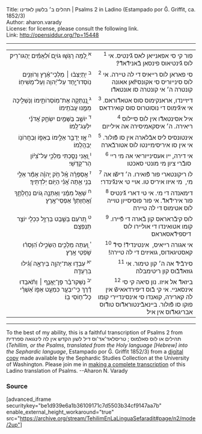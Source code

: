 <html>
<head></head>
<body>
Title: תהלים ב׳ בלשון לאדינו | Psalms 2 in Ladino (Estampado por Ǧ. Griffit, ca. 1852/3)<br />
Author: aharon.varady<br />
License: for license, please consult the following link.<br />
Link: <a href="http://opensiddur.org/?p=15448">http://opensiddur.org/?p=15448</a>
<p />
<hr />

<table style="margin-left: auto;margin-right: auto;">
<tbody>
<tr><td style="vertical-align:top;">
<div class="liturgy" style="text-align: right;"><span lang="he">
<sup>א</sup>&nbsp;לָ֭מָּה רָגְשׁ֣וּ גוֹיִ֑ם 
וּ֝לְאֻמִּ֗ים יֶהְגּוּ־רִֽיק׃
</span></div></td>

<td style="vertical-align:top;" width="53%">
<div class="ladino" style="text-align: right;"><span lang="he">
<sup>1</sup>&nbsp;‫פור‬‫ קי סי אפאנייאן לאס גﬞינטיס. 
אי לוס גﬞינטיאוס‬ ‫פינסאן בﬞאנידﬞאדﬞ?׃
</span></div></td></tr>


<tr><td style="vertical-align:top;" width="46%">
<div class="liturgy" style="text-align: right;"><span lang="he">
<sup>ב</sup>&nbsp;יִ֥תְיַצְּב֨וּ ׀ מַלְכֵי־אֶ֗רֶץ 
וְרוֹזְנִ֥ים נֽוֹסְדוּ־יָ֑חַד עַל־יְ֝הוָה וְעַל־מְשִׁיחֽוֹ׃
</span></div></td>

<td style="vertical-align:top;" width="53%">
<div class="ladino" style="text-align: right;"><span lang="he">
<sup>2</sup>&nbsp;‫סי פאראן לוס רייאיס די לה‬ ‫טיירה. 
אי לוס סינייוריס סי אקונסיזﬞאן אאונה קונטרה‬ ‫ה׳ אי קונטרה סו אונטאדﬞו׃
</span></div></td></tr>


<tr><td style="vertical-align:top;" width="46%">
<div class="liturgy" style="text-align: right;"><span lang="he">
<sup>ג</sup>&nbsp;נְֽ֭נַתְּקָה אֶת־מֽוֹסְרוֹתֵ֑ימוֹ 
וְנַשְׁלִ֖יכָה מִמֶּ֣נּוּ עֲבֹתֵֽימוֹ׃
</span></div></td>

<td style="vertical-align:top;" width="53%">
<div class="ladino" style="text-align: right;"><span lang="he">
<sup>3</sup>&nbsp;‫דיזיינדו, ‬אראנקימוס‬ סוס אטאדﬞוראס. 
אי איגﬞימוס די נוסוטרוס סוס קואירד‬אס׃
</span></div></td></tr>


<tr><td style="vertical-align:top;" width="46%">
<div class="liturgy" style="text-align: right;"><span lang="he">
<sup>ד</sup>&nbsp;יוֹשֵׁ֣ב בַּשָּׁמַ֣יִם יִשְׂחָ֑ק 
אֲ֝דֹנָ֗י יִלְעַג־לָֽמוֹ׃
</span></div></td>

<td style="vertical-align:top;" width="53%">
<div class="ladino" style="text-align: right;"><span lang="he">
<sup>4</sup>&nbsp;‫איל אסינטאדﬞו אין לוס סיילוס ריאירה. 
ה׳‬ איסקאמיסירה אה אילייום׃
</span></div></td></tr>


<tr><td style="vertical-align:top;" width="46%">
<div class="liturgy" style="text-align: right;"><span lang="he">
<sup>ה</sup>&nbsp;אָ֤ז יְדַבֵּ֣ר אֵלֵ֣ימוֹ בְאַפּ֑וֹ 
וּֽבַחֲרוֹנ֥וֹ יְבַהֲלֵֽמוֹ׃
</span></div></td>

<td style="vertical-align:top;" width="53%">
<div class="ladino" style="text-align: right;"><span lang="he">
<sup>5</sup>&nbsp;‫אינטונסיס ליס אבﬞלארה‬ ‫אין סו פﬞולור. 
אי אין סו איריסימיינטו לוס אטורבﬞ‬ארה׃
</span></div></td></tr>


<tr><td style="vertical-align:top;" width="46%">
<div class="liturgy" style="text-align: right;"><span lang="he">
<sup>ו</sup>&nbsp;וַ֭אֲנִי 
נָסַ֣כְתִּי מַלְכִּ֑י עַל־צִ֝יּ֗וֹן הַר־קָדְשִֽׁי׃
</span></div></td>

<td style="vertical-align:top;" width="53%">
<div class="ladino" style="text-align: right;"><span lang="he">
<sup>6</sup>&nbsp;‬אי דירה, 
‬ייו אעסינייוריאי אה מי ריי סובﬞרי ציון מי מונטי‬ סאכטו׃ ‫
</span></div></td></tr>


<tr><td style="vertical-align:top;" width="46%">
<div class="liturgy" style="text-align: right;"><span lang="he">
<sup>ז</sup>&nbsp;אֲסַפְּרָ֗ה אֶֽ֫ל חֹ֥ק 
יְֽהוָ֗ה אָמַ֘ר 
אֵלַ֥י בְּנִ֥י אַ֑תָּה 
אֲ֝נִ֗י הַיּ֥וֹם יְלִדְתִּֽיךָ׃
</span></div></td>

<td style="vertical-align:top;" width="53%">
<div class="ladino" style="text-align: right;"><span lang="he">
<sup>7</sup>&nbsp;לו ריקונטארי פור פﬞואירו. 
ה׳ דישﬞו אה מי,‬‬ ‫
מי איזו איריס טו. 
אויי טי אינגﬞינדרי׃
</span></div></td></tr>


<tr><td style="vertical-align:top;" width="46%">
<div class="liturgy" style="text-align: right;"><span lang="he">
<sup>ח</sup>&nbsp;שְׁאַ֤ל מִמֶּ֗נִּי 
וְאֶתְּנָ֣ה ג֭וֹיִם נַחֲלָתֶ֑ךָ 
וַ֝אֲחֻזָּתְךָ֗ אַפְסֵי־אָֽרֶץ׃
</span></div></td>

<td style="vertical-align:top;" width="53%">
<div class="ladino" style="text-align: right;"><span lang="he">
<sup>8</sup>&nbsp;דימאנדה די מי. 
אי טי דארי גﬞינטיס פור אירידﬞאדﬞ. 
אי פור פוסיסייון‬ טוייה לוס אטימוס די לה טיירה׃
</span></div></td></tr>


<tr><td style="vertical-align:top;" width="46%">
<div class="liturgy" style="text-align: right;"><span lang="he">
<sup>ט</sup>&nbsp;תְּ֭רֹעֵם בְּשֵׁ֣בֶט בַּרְזֶ֑ל 
כִּכְלִ֖י יוֹצֵ֣ר תְּנַפְּצֵֽם׃
</span></div></td>

<td style="vertical-align:top;" width="53%">
<div class="ladino" style="text-align: right;"><span lang="he">
<sup>9</sup>&nbsp;‫לוס קיבﬞראראס קון‬ בﬞ‬ארה די פﬞיירו. 
קומו אטואינדו די אוליירו לוס דיספידﬞאסאראס׃ ‫
</span></div></td></tr>


<tr><td style="vertical-align:top;" width="46%">
<div class="liturgy" style="text-align: right;"><span lang="he">
<sup>י</sup>&nbsp;וְ֭עַתָּה מְלָכִ֣ים 
הַשְׂכִּ֑ילוּ 
הִ֝וָּסְר֗וּ 
שֹׁ֣פְטֵי אָֽרֶץ׃
</span></div></td>

<td style="vertical-align:top;" width="53%">
<div class="ladino" style="text-align: right;"><span lang="he">
<sup>10</sup>&nbsp;אי אגורה רייאיס, ‬
אינטינדידﬞ! 
סידﬞ קאס‫טיגאדוס, 
‬גואיזים די לה טיירה!׃‬‬
</span></div></td></tr>


<tr><td style="vertical-align:top;" width="46%">
<div class="liturgy" style="text-align: right;"><span lang="he">
<sup>יא</sup>&nbsp;עִבְד֣וּ אֶת־יְהוָ֣ה בְּיִרְאָ֑ה 
וְ֝גִ֗ילוּ בִּרְעָדָֽה׃
</span></div></td>

<td style="vertical-align:top;" width="53%">
<div class="ladino" style="text-align: right;"><span lang="he">
<sup>11</sup>&nbsp;‫סירבﬞ‬ידﬞ אה ה׳ קון‬ ‬טימור. 
אי גוז‬אדﬞבﬞ‬וס קון ריטימב‬לה׃
</span></div></td></tr>


<tr><td style="vertical-align:top;" width="46%">
<div class="liturgy" style="text-align: right;"><span lang="he">
<sup>יב</sup>&nbsp;נַשְּׁקוּ־בַ֡ר 
פֶּן־יֶאֱנַ֤ף ׀ 
וְתֹ֬אבְדוּ דֶ֗רֶךְ 
כִּֽי־יִבְעַ֣ר כִּמְעַ֣ט אַפּ֑וֹ 
אַ֝שְׁרֵ֗י כָּל־ח֥וֹסֵי בֽוֹ׃
</span></div></td>

<td style="vertical-align:top;">
<div class="ladino" style="text-align: right;"><span lang="he">
<sup>12</sup>&nbsp;ב‬יזאדﬞ אל איזו. 
נון סיאה קי סי אינסאניי. 
אי קי בﬞ‬וס דיפירדאאישﬞ אין לה‬ ‫קארירה, 
‬קואנדו סי אינסינדיירי קומו פוקו סו פﬞולור.‬‬ 
ב‬יינאבﬞ‬ינטוראדﬞוס טודﬞוס אב‬ריגאדﬞוס אין איל׃
</span></div></td>
</tr>
</tbody></table>

<hr />

To the best of my ability, this is a faithful transcription of Psalms 2 from תהילים או לוס סאלמוס ; טריסלאד'אד'וס דיל לשון הקדש אין לה לינגואה ספרדית (<em>Tehillim, or the Psalms, translated from the Holy language [Hebrew] into the Sephardic language</em>, Estampado por Ǧ. Griffit 1852/3) from a <a href="http://digitalcollections.lib.washington.edu/cdm/compoundobject/collection/p16786coll3/id/2453/rec/3">digital copy</a> made available by the Sephardic Studies Collection at the University of Washington. Please join me in <a href="https://he.wikisource.org/wiki/%D7%9E%D7%A4%D7%AA%D7%97:Tehilim,_o_los_Salmos,_trezladados_del_leshon_ha-%E1%B8%B3odesh_en_la_lingua_Sefaradit.pdf">making a complete transcription</a> of this Ladino translation of Psalms. --Aharon N. Varady

<h3>Source</h3>

[advanced_iframe securitykey="be1d939e6a1b36109171c7d5503b34cf9147aa7b" enable_external_height_workaround="true" src="https://archive.org/stream/TehilimEnLaLinguaSefaradit#page/n2/mode/2up"]
</body>
</html>